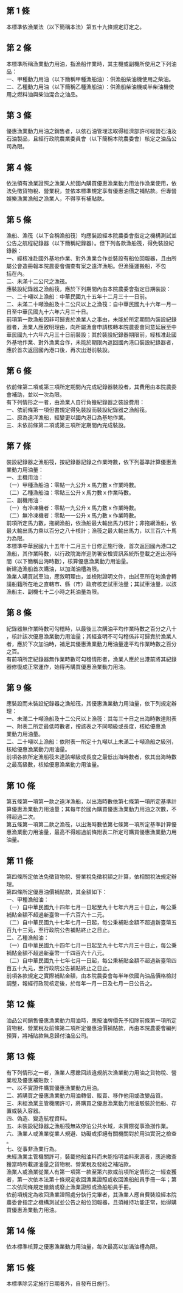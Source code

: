 第 1 條
-------
本標準依漁業法（以下簡稱本法）第五十九條規定訂定之。

第 2 條
-------
本標準所稱漁業動力用油，指漁船作業時，其主機或副機所使用之下列油  
品：  
一、甲種動力用油（以下簡稱甲種漁船油）：供漁船柴油機使用之柴油。  
二、乙種動力用油（以下簡稱乙種漁船油）：供漁船柴油機或半柴油機使  
用之燃料油與柴油混合之油品。

第 3 條
-------
優惠漁業動力用油之銷售者，以依石油管理法取得經濟部許可經營石油及  
石油製品，且經行政院農業委員會（以下簡稱本院農委會）核定之油品公  
司為限。

第 4 條
-------
依法領有漁業證照之漁業人於國內購買優惠漁業動力用油作漁業使用，依  
法免徵貨物稅、營業稅，並依本標準規定享有優惠油價之補貼款。但專營  
娛樂漁業漁船之漁業人，不得享有補貼款。

第 5 條
-------
漁船、漁筏（以下合稱漁船筏）均應裝設經本院農委會指定之機構測試並  
公告之航程紀錄器（以下簡稱紀錄器）。但下列各款漁船筏，得免裝設紀  
錄器：  
一、經核准赴國外基地作業、對外漁業合作並裝設有船位回報器，且由所  
    屬公會造冊報本院農委會備查有案之遠洋漁船。但漁獲運搬船，不包  
    括在內。  
二、未滿十二公尺之漁筏。  
應裝設紀錄器之漁船筏，應於下列期間內由本院農委會指定日期裝設：  
一、二十噸以上漁船：中華民國九十五年十二月三十一日前。  
二、未滿二十噸漁船及十二公尺以上之漁筏：自中華民國九十六年一月一  
    日至中華民國九十六年六月三十日。  
前項第一款漁船因非可歸責於漁業人之事由，未能於所定期間內裝設紀錄  
器者，漁業人應敘明理由，向所屬漁會申請核轉本院農委會同意延展至中  
華民國九十六年六月三十日前裝設；其於裝設紀錄器期限前，經核准赴國  
外基地作業、對外漁業合作，未能於期限內返回國內港口裝設紀錄器者，  
應於首次返回國內港口後，再次出港前裝設。

第 6 條
-------
依前條第二項或第三項所定期間內完成紀錄器裝設者，其費用由本院農委  
會補助，並以一次為限。  
有下列情形之一者，由漁業人自行負擔紀錄器之裝設費用：  
一、依前條第一項但書規定得免裝設而裝設紀錄器之漁船筏。  
二、原為遠洋漁船，經變更以國內港口為基地作業。  
三、未依前條第二項或第三項所定期間內完成裝設。

第 7 條
-------
裝設紀錄器之漁船筏，按紀錄器記錄之作業時數，依下列基準計算優惠漁  
業動力用油量：  
一、主機用油：  
（一）甲種漁船油：零點一九公升ｘ馬力數ｘ作業時數。  
（二）乙種漁船油：零點三公升ｘ馬力數ｘ作業時數。  
二、副機用油：  
（一）有冷凍機者：零點一九公升ｘ馬力數ｘ作業時數。  
（二）無冷凍機者：零點一一公升ｘ馬力數ｘ作業時數。  
前項所定馬力數，拖網漁船，依漁船最大輸出馬力核計；非拖網漁船，依  
最大輸出馬力乘以百分之八十核計；漁筏之最大輸出馬力，以三百六十馬  
力為限。  
本標準中華民國九十五年十二月三十日修正施行後，首次返回國內港口之  
漁船，其作業時數，以行政院海岸巡防署安檢資訊系統所登載之進出港時  
間（以下簡稱出海時數），核算優惠漁業動力用油量。  
新建造漁船首次購油，以加滿油槽為限。  
漁業人購買試車油，應敘明理由，並檢附證明文件，由試車所在地漁會轉  
請船籍所在地之直轄市、縣（市）政府核定試車油量；其試車油量，以該  
漁船主、副機七十二小時之耗油量為限。

第 8 條
-------
紀錄器無作業時數可勾稽時，以最後三次購油平均作業時數之百分之八十  
，核計該次優惠漁業動力用油量；其經查明不可勾稽係非可歸責於漁業人  
者，應於下次加油時，補足其優惠漁業動力用油量達平均作業時數之百分  
之百。  
有前項所定紀錄器無作業時數可勾稽情形者，漁業人應於出港前將其紀錄  
器修復成正常運作，始得再購買優惠漁業動力用油。

第 9 條
-------
應裝設而未裝設紀錄器之漁船筏，其優惠漁業動力用油量，依下列規定辦  
理：  
一、未滿二十噸漁船及十二公尺以上漁筏：其每三十日之出海時數達附表  
    一、附表二所定最低時數者，按該表之不同噸級或長度，核給優惠漁  
    業動力用油量。  
二、二十噸以上漁船：依附表一所定十九噸以上未滿二十噸漁船之級別，  
    核給優惠漁業動力用油量。  
前項各款所定漁船筏未達該噸級或長度之最低出海時數者，依其出海時數  
之最高級數，核給優惠漁業動力用油量。

第 10 條
--------
第五條第一項第一款之遠洋漁船，以出海時數依第七條第一項所定基準計  
算優惠漁業動力用油量；其每年於國內購買優惠漁業動力用油之次數，不  
得超過二次。  
第五條第一項第二款之漁筏，以出海時數依第七條第一項所定基準計算優  
惠漁業動力用油量，最高不得超過前條附表二所定可購買優惠漁業動力用  
油量。

第 11 條
--------
第四條所定依法免徵貨物稅、營業稅免徵稅額之計算，依相關稅法規定辦  
理。  
第四條所定優惠油價補貼款，其金額如下：  
一、甲種漁船油：  
（一）自中華民國九十四年七月一日起至九十七年六月三十日止，每公秉  
      補貼金額不超過新臺幣一千六百六十二元。  
（二）自中華民國九十七年七月一日起，每公秉補貼金額不超過新臺幣五  
      百九十三元，至行政院公告補貼終止之日止。  
二、乙種漁船油：  
（一）自中華民國九十四年七月一日起至九十七年六月三十日止，每公秉  
      補貼金額不超過新臺幣一千四百六十八元。  
（二）自中華民國九十七年七月一日起，每公秉補貼金額不超過新臺幣四  
      百五十九元，至行政院公告補貼終止之日止。  
前項各款規定之實際補貼金額，由本院農委會每半年依國內油品價格檢討  
調整，報經行政院核定後，於每年一月一日及七月一日公告之。

第 12 條
--------
油品公司銷售優惠漁業動力用油時，應按油牌價先予扣除前條第一項所定  
貨物稅、營業稅及前條第二項所定優惠油價補貼款，再由本院農委會編列  
預算，將補貼款無息歸付油品公司。

第 13 條
--------
有下列情形之一者，漁業人應繳回該違規航次漁業動力用油之貨物稅、營  
業稅及優惠補貼款：  
一、以不實證件購買優惠漁業動力用油。  
二、將購買之優惠漁業動力用油轉借、販賣、移作他用或改變品質。  
三、未經漁業主管機關許可，將購買之優惠漁業動力用油駁裝於他船、存  
    置或裝入容器。  
四、偽造、變造航程資料。  
五、未裝設紀錄器之漁船筏無故停泊公共水域，未實際從事漁撈作業。  
六、漁業人或漁業從業人規避、妨礙或拒絕有關機關對於用油實況之檢查  
    。  
七、從事非漁業行為。  
未經漁業主管機關許可，裝載他船油料而未能指明油料來源者，應追繳查  
獲當時所載運油量之貨物稅、營業稅及發給之補貼款。  
漁業人或漁業從業人有第一項第一款至第六款或前項所定情形之一經查獲  
者，第一次依本法第十條規定收回漁業證照或收回漁船船員手冊一年；第  
二次依同條規定撤銷或廢止漁業證照或漁船船員手冊。  
依前項規定為收回漁業證照處分執行完畢者，其漁業人應自費裝設經本院  
農委會指定之機構測試並公告之船位回報器，且須維持功能正常，始得購  
買優惠漁業動力用油。

第 14 條
--------
依本標準核算之優惠漁業動力用油量，每次最高以加滿油槽為限。

第 15 條
--------
本標準除另定施行日期者外，自發布日施行。

